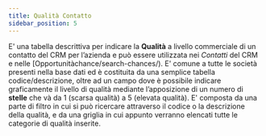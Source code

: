 ```yaml
---
title: Qualità Contatto
sidebar_position: 5
---
```


E' una tabella descrittiva per indicare la **Qualità** a livello commerciale di un contatto del CRM per l’azienda e può essere utilizzata nei *Contatti* del CRM e nelle [Opportunitàchance/search-chances/). E' comune a tutte le società presenti nella base dati ed è costituita da una semplice tabella codice/descrizione, oltre ad un campo dove è possibile indicare graficamente il livello di qualità mediante l’apposizione di un numero di **stelle** che và da 1 (scarsa qualità) a 5 (elevata qualità).
E' composta da una parte di filtro in cui si può ricercare attraverso il codice o la descrizione della qualità, e da una griglia in cui appunto verranno elencati tutte le categorie di qualità inserite.
